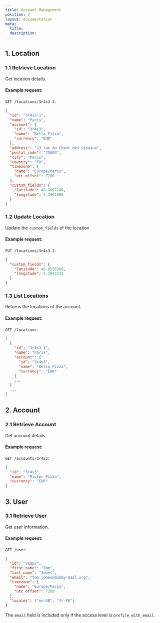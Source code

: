 ```yaml
---
title: Account Management
position: 2
layout: documentation
meta:
  title:
  description:
---
```


## 1. Location

### 1.1 Retrieve Location

Get location details.

<CallSummaryTable
  endpoint="GET /locations/:id"
  shortEndpoint="GET /location (location only)"
  accessLevel="location, account"
/>

#### Example request:

`GET /locations/3r4s3-1`:

```json
{
  "id": "3r4s3-1",
  "name": "Paris",
  "account": {
    "id": "3r4s3",
    "name": "Bella Pizza",
    "currency": "EUR"
  },
  "address": "13 rue du Chant des Oiseaux",
  "postal_code": "75003",
  "city": "Paris",
  "country": "FR",
  "timezone": {
    "name": "Europe/Paris",
    "utc_offset": 7200
  },
  "custom_fields": {
    "latitude": 48.8697246,
    "longitude": 2.3061506
  }
}
```

### 1.2 Update Location

Update the `custom_fields` of the location

<CallSummaryTable
  endpoint="PUT /locations/:id"
  shortEndpoint="PUT /location (location only)"
  accessLevel="location, account"
/>

#### Example request:

`PUT /locations/3r4s3-1`:

```json
{
  "custom_fields": {
    "latitude": 48.8526388,
    "longitude": 2.3042135
  }
}
```

### 1.3 List Locations

Returns the locations of the account.

<CallSummaryTable
  endpoint="GET /locations/"
  accessLevel="account"
/>

#### Example request:

`GET /locations`:

```json
[
  {
    "id": "3r4s3-1",
    "name": "Paris",
    "account": {
      "id": "3r4s3",
      "name": "Bella Pizza",
      "currency": "EUR"
    }
    ...
  }
  ...
]
```

## 2. Account

### 2.1 Retrieve Account

Get account details.

<CallSummaryTable
  endpoint="GET /accounts/:id"
  shortEndpoint="GET /account"
  accessLevel="account"
/>

#### Example request:

`GET /accounts/3r4s3`:

```json
{
  "id": "3r4s3",
  "name": "Mister Pizza",
  "currency": "EUR"
}
```

## 3. User

### 3.1 Retrieve User

Get user information.

<CallSummaryTable
  endpoint="GET /user"
  accessLevel="profile, profile_with_email"
/>

#### Example request:

`GET /user`:

```json
{
  "id": "v6ap7",
  "first_name": "Tom",
  "last_name": "Jones",
  "email": "tom.jones@dummy-mail.org",
  "timezone": {
    "name": "Europe/Paris",
    "utc_offset": 7200
  },
  "locales": ["en-GB", "fr-FR"]
}
```

The `email` field is included only if the access level is `profile_with_email`.
